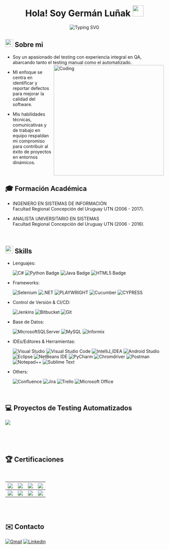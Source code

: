 <h1 align="center">Hola! Soy Germán Luñak <img src="https://media.giphy.com/media/hvRJCLFzcasrR4ia7z/giphy.gif" width="35"></h1>

<div align="center">
  
![Typing SVG](https://readme-typing-svg.herokuapp.com?font=ROBOT&size=25&color=39FF14&background=000000&center=true&vCenter=true&width=490&lines=%3E+Welcome+to+my+GitHub+profile...!)

</div>



## <img src="https://c.tenor.com/NCRHhqkXrJYAAAAi/programmers-go-internet.gif" width="25">  <b>Sobre mi</b>

- Soy un apasionado del testing con experiencia integral en QA, <br>abarcando tanto el testing manual como el automatizado. <img align="right" alt="Coding" width="350" src="https://miro.medium.com/v2/resize:fit:828/format:webp/1*URVbNQirYASEkRkZPRSv4A.gif">

- Mi enfoque se centra en identificar y reportar defectos para mejorar la calidad del software. 

- Mis habilidades técnicas, comunicativas y de trabajo en equipo respaldan mi compromiso para contribuir al éxito de proyectos en entornos dinámicos.

<br>

## <b>🎓 Formación Académica</b>
- INGENIERO EN SISTEMAS DE INFORMACIÓN   <br>Facultad Regional Concepción del Uruguay UTN (2006 - 2017).

- ANALISTA UNIVERSITARIO EN SISTEMAS <br> Facultad Regional Concepción del Uruguay UTN (2006 - 2016).
<p align="center">

<br>

## <img src="https://media2.giphy.com/media/QssGEmpkyEOhBCb7e1/giphy.gif?cid=ecf05e47a0n3gi1bfqntqmob8g9aid1oyj2wr3ds3mg700bl&rid=giphy.gif" width ="25"><b> Skills</b>

<p align="center">

- Lenguajes:
    
    ![C#](https://img.shields.io/badge/C%23-239120?style=for-the-badge&logo=csharp=black&logoColor=white)
    ![Python Badge](https://img.shields.io/badge/Python-FFD43B?style=for-the-badge&logo=python&logoColor=black)
    ![Java Badge](https://img.shields.io/badge/java-%23ED8B00.svg?style=for-the-badge&logo=java&logoColor=white)
    ![HTML5 Badge](https://img.shields.io/badge/HTML5-E34F26?style=for-the-badge&logo=html5&logoColor=white) 
    
- Frameworks:

    ![Selenium](https://img.shields.io/badge/Selenium-43B02A?style=for-the-badge&logo=Selenium&logoColor=white)
    ![.NET](https://img.shields.io/badge/.NET-512BD4?style=for-the-badge&logo=dotnet&logoColor=white)
    ![PLAYWRIGHT](https://img.shields.io/badge/Playwright-45ba4b?style=for-the-badge&logo=Playwright&logoColor=white)
    ![Cucumber](https://img.shields.io/badge/Cucumber-43B02A?style=for-the-badge&logo=cucumber&logoColor=white)
    ![CYPRESS](https://img.shields.io/badge/Cypress-17202C?style=for-the-badge&logo=cypress&logoColor=white)
    


    
-  Control de Versión & CI/CD:

    ![Jenkins](https://img.shields.io/badge/Jenkins-D24939?style=for-the-badge&logo=Jenkins&logoColor=white)
    ![Bitbucket](https://img.shields.io/badge/bitbucket-%230047B3.svg?style=for-the-badge&logo=bitbucket&logoColor=white)
    ![Git](https://img.shields.io/badge/git-%23F05033.svg?style=for-the-badge&logo=git&logoColor=white)

    
-  Base de Datos:

    ![MicrosoftSQLServer](https://img.shields.io/badge/Microsoft%20SQL%20Sever-CC2927?style=for-the-badge&logo=microsoft%20sql%20server&logoColor=white) 
    ![MySQL](https://img.shields.io/badge/mysql-%2300f.svg?style=for-the-badge&logo=mysql&logoColor=white)
    ![Informix](https://img.shields.io/badge/Informix-239120?style=for-the-badge&logo=csharp=black&logoColor=white)

    
    
-  IDEs/Editores & Herramientas:

    ![Visual Studio](https://img.shields.io/badge/Visual_Studio-5C2D91?style=for-the-badge&logo=visual%20studio&logoColor=white)
    ![Visual Studio Code](https://img.shields.io/badge/Visual_Studio_Code-0078D4?style=for-the-badge&logo=visual%20studio%20code&logoColor=white)
    ![IntelliJ_IDEA](https://img.shields.io/badge/IntelliJ_IDEA-000000.svg?style=for-the-badge&logo=intellij-idea&logoColor=white)
    ![Android Studio](https://img.shields.io/badge/Android_Studio-3DDC84?style=for-the-badge&logo=android-studio&logoColor=white)
    ![Eclipse](https://img.shields.io/badge/Eclipse-2C2255?style=for-the-badge&logo=eclipse&logoColor=white)
    ![NetBeans IDE](https://img.shields.io/badge/NetBeansIDE-1B6AC6.svg?style=for-the-badge&logo=apache-netbeans-ide&logoColor=white)
    ![PyCharm](https://img.shields.io/badge/pycharm-143?style=for-the-badge&logo=pycharm&logoColor=black&color=black&labelColor=green)
    ![Chromdriver](https://img.shields.io/badge/Chromedriver-43B02A?style=for-the-badge&logo=google&logoColor=white)
    ![Postman](https://img.shields.io/badge/Postman-FF6C37?style=for-the-badge&logo=Postman&logoColor=white)
    ![Notepad++](https://img.shields.io/badge/Notepad++-90E59A.svg?style=for-the-badge&logo=notepad%2B%2B&logoColor=black)
    ![Sublime Text](https://img.shields.io/badge/sublime_text-%23575757.svg?style=for-the-badge&logo=sublime-text&logoColor=important)

    
-  Others:

    ![Confluence](https://img.shields.io/badge/confluence-%23172BF4.svg?style=for-the-badge&logo=confluence&logoColor=white)
    ![Jira](https://img.shields.io/badge/jira-%230A0FFF.svg?style=for-the-badge&logo=jira&logoColor=white)
    ![Trello](https://img.shields.io/badge/Trello-%23026AA7.svg?style=for-the-badge&logo=Trello&logoColor=white)
    ![Microsoft Office](https://img.shields.io/badge/Microsoft_Office-D83B01?style=for-the-badge&logo=microsoft-office&logoColor=white)

<br>
</p>

## <b>💻 Proyectos de Testing Automatizados</b>

<a href="https://github.com/germanluniak/Selenium-Java">
  <img align="center" src="https://github-readme-stats.vercel.app/api/pin/?username=germanluniak&repo=Selenium-Java&theme=tokyonight" />
</a>
  
<br><br><br>



## <b> 🏆 Certificaciones</b>
<Br>
  
|[![](https://img.shields.io/badge/Curso%20Profesional%20de%20Testing-red?style=for-the-badge)](https://drive.google.com/file/d/1Poy48dEDj3OWa8VcheP4t_lgGiFuKOT4/view?pli=1)|[![](https://img.shields.io/badge/Curso%20QA%20Manual-blue?style=for-the-badge)](https://drive.google.com/file/d/1V5FTXcYYKnxJ6xgw4KszaRnov4YcGSf8/view?usp=drive_link)|[![](https://img.shields.io/badge/Selenium%20Automation-green?style=for-the-badge)](https://drive.google.com/file/d/1Beyq_idHLqGFUKYSo6ov4neWmjia3k1y/view?usp=drive_link)|[![](https://img.shields.io/badge/Curso%20Playwright%20con%20Python-orange?style=for-the-badge)](https://drive.google.com/file/d/15FaClcHE8LNfWyRGXjlHKmE5eVQqK9Yz/view?usp=drive_link)|
|---|---|---|---|
|[![](https://img.shields.io/badge/Curso%20Appium%20Mobile%20Testing-orange?style=for-the-badge)](https://drive.google.com/file/d/1zYjWBBZYX6-bRd1O0U01ZPQDQORs0WO3/view?usp=drive_link)|[![](https://img.shields.io/badge/Curso%20Automatizacion%20en%20Cypress-purple?style=for-the-badge)](https://drive.google.com/file/d/1TawmqzUp1nKNWm-XryMjya3C_aVktf_L/view?usp=drive_link)|[![](https://img.shields.io/badge/Curso%20Automatizacion%20en%20Katalon-red?style=for-the-badge)](https://drive.google.com/file/d/1jFB1h8-KbXYER5iU4_nC5kWrwYds1qsg/view?usp=drive_link)|[![](https://img.shields.io/badge/Curso%20de%20Automatizacion%20con%20Serenity-yellow?style=for-the-badge)](https://drive.google.com/file/d/15frf1yEjC2_5oyLCls9Eu-1t8PYeitd_/view?usp=drive_link)|
  
 

<Br>
  
<br>

## <b>✉️ Contacto</b>

[![Gmail](https://img.shields.io/badge/Gmail-D14836?style=for-the-badge&logo=gmail&logoColor=white)](mailto:germanluniak@gmail.com?subject=Feedback%20From%20Github&body=Hello)
[![Linkedin](https://img.shields.io/badge/LinkedIn-0077B5?style=for-the-badge&logo=linkedin&logoColor=white)](https://www.linkedin.com/in/german-lunak)
  
<br>

